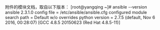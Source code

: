 附件的模块文档，取自以下版本：
[root@yangqing ~]# ansible --version
ansible 2.3.1.0 config file = /etc/ansible/ansible.cfg configured module search path = Default w/o overrides python version = 2.7.5 (default, Nov 6 2016, 00:28:07) [GCC 4.8.5 20150623 (Red Hat 4.8.5-11)]
